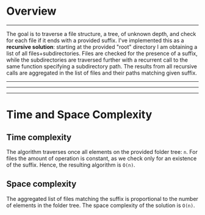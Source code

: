 # Overview
---

The goal is to traverse a file structure, a tree, of unknown depth, and check for each file if it ends with a provided suffix. I've implemented this as a **recursive solution**: starting at the provided "root" directory I am obtaining a list of all files+subdirectories. Files are checked for the presence of a suffix, while the subdirectories are traversed further with a recurrent call to the same function specifying a subdirectory path. The results from all recursive calls are aggregated in the list of files and their paths matching given suffix. 

---
---
---

# Time and Space Complexity

## Time complexity
The algorithm traverses once all elements on the provided folder tree: `n`. For files the amount of operation is constant, as we check only for an existence of the suffix. Hence, the resulting algorithm is `O(n)`.

## Space complexity
The aggregated list of files matching the suffix is proportional to the number of elements in the folder tree. The space complexity of the solution is `O(n)`. 
